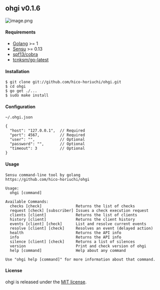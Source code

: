 ## ohgi v0.1.6

![image.png](https://raw.githubusercontent.com/hico-horiuchi/ohgi/master/image.png)

#### Requirements

  - [Golang](https://golang.org/) >= 1
  - [Sensu](http://sensuapp.org/) >= 0.13
  - [spf13/cobra](https://github.com/spf13/cobra)
  - [tcnksm/go-latest](https://github.com/tcnksm/go-latest)

#### Installation

    $ git clone git://github.com/hico-horiuchi/ohgi.git
    $ cd ohgi
    $ go get ./...
    $ sudo make install

#### Configuration

`~/.ohgi.json`

    {
      "host": "127.0.0.1",  // Required
      "port": 4567,         // Required
      "user": "",           // Optional
      "password": "",       // Optional
      "timeout": 3          // Optional
    }

#### Usage

    Sensu command-line tool by golang
    https://github.com/hico-horiuchi/ohgi
    
    Usage:
      ohgi [command]
    
    Available Commands:
      checks [check]               Returns the list of checks
      request [check] [subscriber] Issues a check execution request
      clients [client]             Returns the list of clients
      history [client]             Returns the client history
      events [client] [check]      List and resolve current events
      resolve [client] [check]     Resolves an event (delayed action)
      health                       Returns the API info
      info                         Returns the API info
      silence [client] [check]     Returns a list of silences
      version                      Print and check version of ohgi
      help [command]               Help about any command
    
    Use "ohgi help [command]" for more information about that command.

#### License

ohgi is released under the [MIT license](https://raw.githubusercontent.com/hico-horiuchi/ohgi/master/LICENSE).
